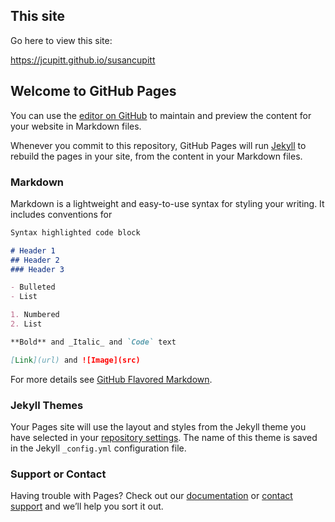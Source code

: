 ## This site

Go here to view this site:

  https://jcupitt.github.io/susancupitt

## Welcome to GitHub Pages

You can use the [editor on
GitHub](https://github.com/BioMedIA/dHCP-release-notes/edit/master/README.md)
to maintain and preview the content for your website in Markdown files.

Whenever you commit to this repository, GitHub Pages will run
[Jekyll](https://jekyllrb.com/) to rebuild the pages in your site, from
the content in your Markdown files.

### Markdown

Markdown is a lightweight and easy-to-use syntax for styling your writing. It
includes conventions for

```markdown
Syntax highlighted code block

# Header 1
## Header 2
### Header 3

- Bulleted
- List

1. Numbered
2. List

**Bold** and _Italic_ and `Code` text

[Link](url) and ![Image](src)
```

For more details see [GitHub Flavored
Markdown](https://guides.github.com/features/mastering-markdown/).

### Jekyll Themes

Your Pages site will use the layout and styles from
the Jekyll theme you have selected in your [repository
settings](https://github.com/BioMedIA/dHCP-release-notes/settings). The
name of this theme is saved in the Jekyll `_config.yml` configuration file.

### Support or Contact

Having trouble with Pages? Check out our
[documentation](https://help.github.com/categories/github-pages-basics/)
or [contact support](https://github.com/contact) and we’ll help you sort
it out.
